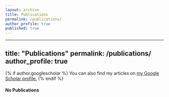 ```yaml
---
layout: archive
title: Publications
permalink: /publications/
author_profile: true
published: true
---
```

---
title: "Publications"
permalink: /publications/
author_profile: true
---

{% if author.googlescholar %}
  You can also find my articles on <u><a href="{{author.googlescholar}}">my Google Scholar profile</a>.</u>
{% endif %}


#### No Publications